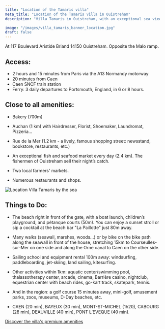 ```yaml
---
title: "Location of the Tamaris villa"
meta_title: "Location of the Tamaris villa in Ouistreham"
description: "Villa Tamaris in Ouistreham, with an exceptional sea view, enjoys an outstanding location. Peaceful and only 10 minutes from the vibrant heart of Ouistreham. 2 hours and 15 minutes from Paris."

image: "/images/villa_tamaris_banner_location.jpg"
draft: false
---
```


At 117 Boulevard Aristide Briand 14150 Ouistreham.
Opposite the Malo ramp.

<h2> Access: </h2>

- 2 hours and 15 minutes from Paris via the A13 Normandy motorway
- 20 minutes from Caen
- Caen SNCF train station
- Ferry: 3 daily departures to Portsmouth, England, in 6 or 8 hours.
 
<h2>Close to all amenities:</h2>

- Bakery (700m)

- Auchan (1 km) with Hairdresser, Florist, Shoemaker, Laundromat, Pizzeria...

- Rue de la Mer (1.2 km - a lively, famous shopping street: newsstand, bookstore, restaurants, etc.)

- An exceptional fish and seafood market every day (2.4 km). The fishermen of Ouistreham sell their night’s catch.

- Two local farmers' markets.

- Numerous restaurants and shops.

<img src="/images/villa_tamaris_ouistreham_map.jpg" alt="Location Villa Tamaris by the sea" />

<h2>Things to Do:</h2>

- The beach right in front of the gate, with a boat launch, children’s playground, and pétanque courts (50m). You can enjoy a sunset stroll or sip a cocktail at the beach bar "La Paillotte" just 80m away.

- Many walks (seawall, marshes, woods...) or by bike on the bike path along the seawall in front of the house, stretching 15km to Courseulles-sur-Mer on one side and along the Orne canal to Caen on the other side.

- Sailing school and equipment rental 100m away: windsurfing, paddleboarding, jet-skiing, land sailing, kitesurfing.

- Other activities within 1km: aquatic center/swimming pool, thalassotherapy center, arcade, cinema, Barrière casino, nightclub, equestrian center with beach rides, go-kart track, skatepark, tennis.

- And in the region: a golf course 15 minutes away, mini-golf, amusement parks, zoos, museums, D-Day beaches, etc.

- CAEN (20 min), BAYEUX (30 min), MONT-ST-MICHEL (1h20), CABOURG (28 min), DEAUVILLE (40 min), PONT L’EVEQUE (40 min).

<a class="btn btn-primary mt-5" href="/en/villa-tamaris-beachfront-ouistreham-feature/" target="_self"> Discover the villa's premium amenities</a>
